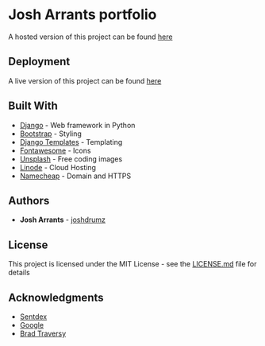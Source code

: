 # Josh Arrants portfolio

A hosted version of this project can be found [here](http://www.josharrants.com/)

## Deployment

A live version of this project can be found [here](http://www.josharrants.com/)

## Built With

- [Django](https://www.djangoproject.com/) - Web framework in Python
- [Bootstrap](https://getbootstrap.com/) - Styling
- [Django Templates](https://docs.djangoproject.com/en/2.2/topics/templates/) - Templating
- [Fontawesome](https://fontawesome.com/) - Icons
- [Unsplash](https://unsplash.com/) - Free coding images
- [Linode](https://www.linode.com/) - Cloud Hosting
- [Namecheap](https://www.namecheap.com/) - Domain and HTTPS

## Authors

- **Josh Arrants** - [joshdrumz](https://github.com/joshdrumz)

## License

This project is licensed under the MIT License - see the [LICENSE.md](LICENSE.md) file for details

## Acknowledgments

- [Sentdex](https://pythonprogramming.net/)
- [Google](https://www.google.com/)
- [Brad Traversy](https://www.youtube.com/user/TechGuyWeb)
